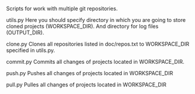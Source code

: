 Scripts for work with multiple git repositories.

utils.py
Here you should specify directory in which you are going to store cloned projects (WORKSPACE_DIR).
And directory for log files (OUTPUT_DIR).

clone.py
Clones all repositories listed in doc/repos.txt to WORKSPACE_DIR specified in utils.py.

commit.py
Commits all changes of projects located in WORKSPACE_DIR.

push.py
Pushes all changes of projects located in WORKSPACE_DIR

pull.py
Pulles all changes of projects located in WORKSPACE_DIR